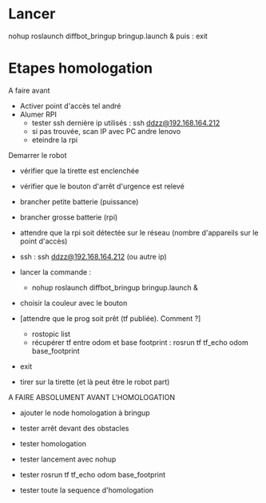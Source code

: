 # Lancer
nohup roslaunch diffbot_bringup bringup.launch &
puis :
exit

# Etapes homologation
A faire avant
- Activer point d'accès tel andré
- Alumer RPI
   - tester ssh dernière ip utilisés : ssh ddzz@192.168.164.212
   - si pas trouvée, scan IP avec PC andre lenovo
   - eteindre la rpi

Demarrer le robot
- vérifier que la tirette est enclenchée
- vérifier que le bouton d'arrêt d'urgence est relevé

- brancher petite batterie (puissance)
- brancher grosse batterie (rpi)

- attendre que la rpi soit détectée sur le réseau (nombre d'appareils sur le point d'accès)
- ssh : ssh ddzz@192.168.164.212 (ou autre ip)
- lancer la commande :
   - nohup roslaunch diffbot_bringup bringup.launch &

- choisir la couleur avec le bouton

- [attendre que le prog soit prêt (tf publiée). Comment ?]
   - rostopic list
   - récupérer tf entre odom et base footprint : rosrun tf tf_echo odom base_footprint

- exit

- tirer sur la tirette (et là peut être le robot part)

A FAIRE ABSOLUMENT AVANT L'HOMOLOGATION
- ajouter le node homologation à bringup
- tester arrêt devant des obstacles
- tester homologation
- tester lancement avec nohup
- tester rosrun tf tf_echo odom base_footprint

- tester toute la sequence d'homologation